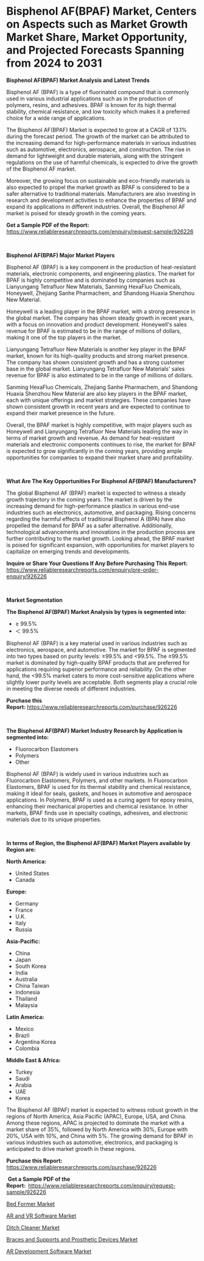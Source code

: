 <p><h1>Bisphenol AF(BPAF) Market, Centers on Aspects such as Market Growth Market Share, Market Opportunity, and Projected Forecasts Spanning from 2024 to 2031</h1></p><p><strong>Bisphenol AF(BPAF) Market Analysis and Latest Trends</strong></p>
<p><p>Bisphenol AF (BPAF) is a type of fluorinated compound that is commonly used in various industrial applications such as in the production of polymers, resins, and adhesives. BPAF is known for its high thermal stability, chemical resistance, and low toxicity which makes it a preferred choice for a wide range of applications.</p><p>The Bisphenol AF(BPAF) Market is expected to grow at a CAGR of 13.1% during the forecast period. The growth of the market can be attributed to the increasing demand for high-performance materials in various industries such as automotive, electronics, aerospace, and construction. The rise in demand for lightweight and durable materials, along with the stringent regulations on the use of harmful chemicals, is expected to drive the growth of the Bisphenol AF market.</p><p>Moreover, the growing focus on sustainable and eco-friendly materials is also expected to propel the market growth as BPAF is considered to be a safer alternative to traditional materials. Manufacturers are also investing in research and development activities to enhance the properties of BPAF and expand its applications in different industries. Overall, the Bisphenol AF market is poised for steady growth in the coming years.</p></p>
<p><strong>Get a Sample PDF of the Report:&nbsp;</strong> <a href="https://www.reliableresearchreports.com/enquiry/request-sample/926226">https://www.reliableresearchreports.com/enquiry/request-sample/926226</a></p>
<p>&nbsp;</p>
<p><strong>Bisphenol AF(BPAF) Major Market Players</strong></p>
<p><p>Bisphenol AF (BPAF) is a key component in the production of heat-resistant materials, electronic components, and engineering plastics. The market for BPAF is highly competitive and is dominated by companies such as Lianyungang Tetrafluor New Materials, Sanming HexaFluo Chemicals, Honeywell, Zhejiang Sanhe Pharmachem, and Shandong Huaxia Shenzhou New Material.</p><p>Honeywell is a leading player in the BPAF market, with a strong presence in the global market. The company has shown steady growth in recent years, with a focus on innovation and product development. Honeywell's sales revenue for BPAF is estimated to be in the range of millions of dollars, making it one of the top players in the market.</p><p>Lianyungang Tetrafluor New Materials is another key player in the BPAF market, known for its high-quality products and strong market presence. The company has shown consistent growth and has a strong customer base in the global market. Lianyungang Tetrafluor New Materials' sales revenue for BPAF is also estimated to be in the range of millions of dollars.</p><p>Sanming HexaFluo Chemicals, Zhejiang Sanhe Pharmachem, and Shandong Huaxia Shenzhou New Material are also key players in the BPAF market, each with unique offerings and market strategies. These companies have shown consistent growth in recent years and are expected to continue to expand their market presence in the future.</p><p>Overall, the BPAF market is highly competitive, with major players such as Honeywell and Lianyungang Tetrafluor New Materials leading the way in terms of market growth and revenue. As demand for heat-resistant materials and electronic components continues to rise, the market for BPAF is expected to grow significantly in the coming years, providing ample opportunities for companies to expand their market share and profitability.</p></p>
<p>&nbsp;</p>
<p><strong>What Are The Key Opportunities For Bisphenol AF(BPAF) Manufacturers?</strong></p>
<p><p>The global Bisphenol AF (BPAF) market is expected to witness a steady growth trajectory in the coming years. The market is driven by the increasing demand for high-performance plastics in various end-use industries such as electronics, automotive, and packaging. Rising concerns regarding the harmful effects of traditional Bisphenol A (BPA) have also propelled the demand for BPAF as a safer alternative. Additionally, technological advancements and innovations in the production process are further contributing to the market growth. Looking ahead, the BPAF market is poised for significant expansion, with opportunities for market players to capitalize on emerging trends and developments.</p></p>
<p><strong>Inquire or Share Your Questions If Any Before Purchasing This Report:</strong> <a href="https://www.reliableresearchreports.com/enquiry/pre-order-enquiry/926226">https://www.reliableresearchreports.com/enquiry/pre-order-enquiry/926226</a></p>
<p>&nbsp;</p>
<p><strong>Market Segmentation</strong></p>
<p><strong>The Bisphenol AF(BPAF) Market Analysis by types is segmented into:</strong></p>
<p><ul><li>≥ 99.5%</li><li>＜ 99.5%</li></ul></p>
<p><p>Bisphenol AF (BPAF) is a key material used in various industries such as electronics, aerospace, and automotive. The market for BPAF is segmented into two types based on purity levels: ≥99.5% and <99.5%. The ≥99.5% market is dominated by high-quality BPAF products that are preferred for applications requiring superior performance and reliability. On the other hand, the <99.5% market caters to more cost-sensitive applications where slightly lower purity levels are acceptable. Both segments play a crucial role in meeting the diverse needs of different industries.</p></p>
<p><strong>Purchase this Report:&nbsp;</strong><a href="https://www.reliableresearchreports.com/purchase/926226">https://www.reliableresearchreports.com/purchase/926226</a></p>
<p>&nbsp;</p>
<p><strong>The Bisphenol AF(BPAF) Market Industry Research by Application is segmented into:</strong></p>
<p><ul><li>Fluorocarbon Elastomers</li><li>Polymers</li><li>Other</li></ul></p>
<p><p>Bisphenol AF (BPAF) is widely used in various industries such as Fluorocarbon Elastomers, Polymers, and other markets. In Fluorocarbon Elastomers, BPAF is used for its thermal stability and chemical resistance, making it ideal for seals, gaskets, and hoses in automotive and aerospace applications. In Polymers, BPAF is used as a curing agent for epoxy resins, enhancing their mechanical properties and chemical resistance. In other markets, BPAF finds use in specialty coatings, adhesives, and electronic materials due to its unique properties.</p></p>
<p>&nbsp;</p>
<p><strong>In terms of Region, the Bisphenol AF(BPAF) Market Players available by Region are:</strong></p>
<p>
    <p> <strong> North America: </strong>
        <ul>
            <li>United States</li>
            <li>Canada</li>
        </ul>
        </p> 
    <p> <strong> Europe: </strong>
        <ul>
            <li>Germany</li>
            <li>France</li>
            <li>U.K.</li>
            <li>Italy</li>
            <li>Russia</li>
        </ul>
        </p> 
    <p> <strong> Asia-Pacific: </strong>
        <ul>
            <li>China</li>
            <li>Japan</li>
            <li>South Korea</li>
            <li>India</li>
            <li>Australia</li>
            <li>China Taiwan</li>
            <li>Indonesia</li>
            <li>Thailand</li>
            <li>Malaysia</li>
        </ul>
        </p> 
    <p> <strong> Latin America: </strong>
        <ul>
            <li>Mexico</li>
            <li>Brazil</li>
            <li>Argentina Korea</li>
            <li>Colombia</li>
        </ul>
        </p> 
    <p> <strong> Middle East & Africa: </strong>
        <ul>
            <li>Turkey</li>
            <li>Saudi</li>
            <li>Arabia</li>
            <li>UAE</li>
            <li>Korea</li>
        </ul>
    </p>
    </p>
<p><p>The Bisphenol AF (BPAF) market is expected to witness robust growth in the regions of North America, Asia Pacific (APAC), Europe, USA, and China. Among these regions, APAC is projected to dominate the market with a market share of 35%, followed by North America with 30%, Europe with 20%, USA with 10%, and China with 5%. The growing demand for BPAF in various industries such as automotive, electronics, and packaging is anticipated to drive market growth in these regions.</p></p>
<p><strong>Purchase this Report: </strong><a href="https://www.reliableresearchreports.com/purchase/926226">https://www.reliableresearchreports.com/purchase/926226</a></p>
<p>&nbsp;<strong>Get a Sample PDF of the Report:&nbsp;&nbsp;</strong><a href="https://www.reliableresearchreports.com/enquiry/request-sample/926226">https://www.reliableresearchreports.com/enquiry/request-sample/926226</a></p>
<p><strong></strong></p>
<p><p><a href="https://github.com/joannagoyvaerts/Market-Research-Report-List-1/blob/main/bed-former-market.md">Bed Former Market</a></p><p><a href="https://medium.com/@laurynframi1907/ar-and-vr-software-market-size-and-market-trends-complete-industry-overview-2024-to-2031-7ce459ad73d8">AR and VR Software Market</a></p><p><a href="https://github.com/lubmix/Market-Research-Report-List-1/blob/main/ditch-cleaner-market.md">Ditch Cleaner Market</a></p><p><a href="https://issuu.com/reportprime-2/docs/braces-and-supports-and-prosthetic-devices-market-">Braces and Supports and Prosthetic Devices Market</a></p><p><a href="https://medium.com/@laurynframi1907/ar-development-software-market-research-report-its-history-and-forecast-2024-to-2031-b08fb02d49cc">AR Development Software Market</a></p></p>